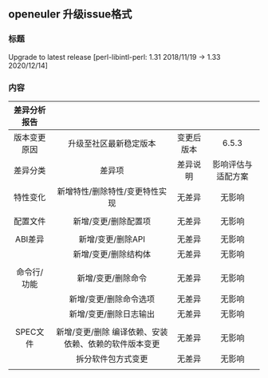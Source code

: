 ## openeuler 升级issue格式

### 标题

Upgrade to latest release [perl-libintl-perl: 1.31 2018/11/19 -> 1.33 2020/12/14]

### 内容

|差异分析报告||||
|:-:|:-:|:-:|:-:|
|版本变更原因|升级至社区最新稳定版本|变更后版本|6.5.3|
|差异分类|差异项|差异说明|影响评估与适配方案|
|特性变化|新增特性/删除特性/变更特性实现|无差异|无影响|
|||||
|配置文件|新增/变更/删除配置项|无差异|无影响|
|||||
|ABI差异|新增/变更/删除API|无差异|无影响|
||新增/变更/删除结构体|无差异|无影响|
|||||
|命令行/功能|新增/变更/删除命令|无差异|无影响|
||新增/变更/删除命令选项|无差异|无影响|
||新增/变更/删除日志输出|无差异|无影响|
|||||
|SPEC文件|新增/变更/删除 编译依赖、安装依赖、依赖的软件版本变更|无差异|无影响|
||拆分软件包方式变更|无差异|无影响|
|||||

